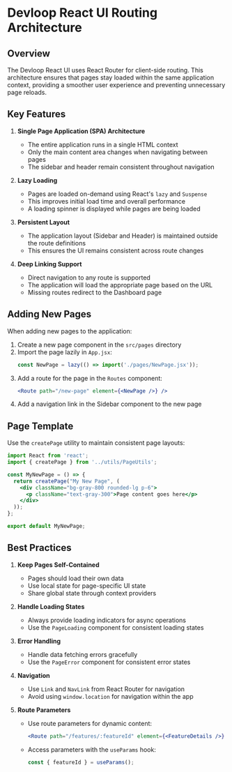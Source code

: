 # Devloop React UI Routing Architecture

## Overview

The Devloop React UI uses React Router for client-side routing. This architecture ensures that pages stay loaded within the same application context, providing a smoother user experience and preventing unnecessary page reloads.

## Key Features

1. **Single Page Application (SPA) Architecture**
   - The entire application runs in a single HTML context
   - Only the main content area changes when navigating between pages
   - The sidebar and header remain consistent throughout navigation

2. **Lazy Loading**
   - Pages are loaded on-demand using React's `lazy` and `Suspense`
   - This improves initial load time and overall performance
   - A loading spinner is displayed while pages are being loaded

3. **Persistent Layout**
   - The application layout (Sidebar and Header) is maintained outside the route definitions
   - This ensures the UI remains consistent across route changes

4. **Deep Linking Support**
   - Direct navigation to any route is supported
   - The application will load the appropriate page based on the URL
   - Missing routes redirect to the Dashboard page

## Adding New Pages

When adding new pages to the application:

1. Create a new page component in the `src/pages` directory
2. Import the page lazily in `App.jsx`:
   ```jsx
   const NewPage = lazy(() => import('./pages/NewPage.jsx'));
   ```
3. Add a route for the page in the `Routes` component:
   ```jsx
   <Route path="/new-page" element={<NewPage />} />
   ```
4. Add a navigation link in the Sidebar component to the new page

## Page Template

Use the `createPage` utility to maintain consistent page layouts:

```jsx
import React from 'react';
import { createPage } from '../utils/PageUtils';

const MyNewPage = () => {
  return createPage("My New Page", (
    <div className="bg-gray-800 rounded-lg p-6">
      <p className="text-gray-300">Page content goes here</p>
    </div>
  ));
};

export default MyNewPage;
```

## Best Practices

1. **Keep Pages Self-Contained**
   - Pages should load their own data
   - Use local state for page-specific UI state
   - Share global state through context providers

2. **Handle Loading States**
   - Always provide loading indicators for async operations
   - Use the `PageLoading` component for consistent loading states

3. **Error Handling**
   - Handle data fetching errors gracefully
   - Use the `PageError` component for consistent error states

4. **Navigation**
   - Use `Link` and `NavLink` from React Router for navigation
   - Avoid using `window.location` for navigation within the app

5. **Route Parameters**
   - Use route parameters for dynamic content:
     ```jsx
     <Route path="/features/:featureId" element={<FeatureDetails />} />
     ```
   - Access parameters with the `useParams` hook:
     ```jsx
     const { featureId } = useParams();
     ```